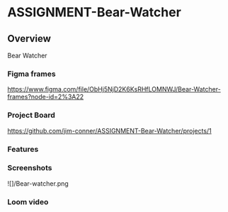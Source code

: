 # ASSIGNMENT-Bear-Watcher

## Overview 
Bear Watcher 
### Figma frames
https://www.figma.com/file/ObHj5NjD2K6KsRHfLOMNWJ/Bear-Watcher-frames?node-id=2%3A22

### Project Board
https://github.com/jim-conner/ASSIGNMENT-Bear-Watcher/projects/1

### Features
### Screenshots
![]/Bear-watcher.png
### Loom video
